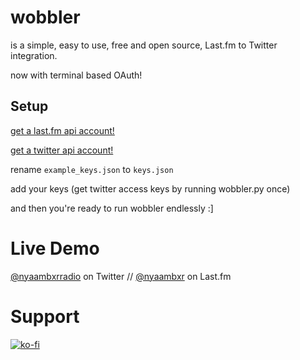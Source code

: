 # wobbler

is a simple, 
easy to use, 
free and open source,
Last.fm to Twitter integration.

now with terminal based OAuth!

## Setup

[get a last.fm api account!](https://www.last.fm/api/account/create)

[get a twitter api account!](https://dev.twitter.com/apps)

rename ```example_keys.json``` to ```keys.json```

add your keys (get twitter access keys by running wobbler.py once)

and then you're ready to run wobbler endlessly :]


# Live Demo 
[@nyaambxrradio](https://twitter.com/nyaambxrradio) on Twitter // [@nyaambxr](https://www.last.fm/user/nyaambxr) on Last.fm

# Support
[![ko-fi](https://ko-fi.com/img/githubbutton_sm.svg)](https://ko-fi.com/K3K75M0UR)
